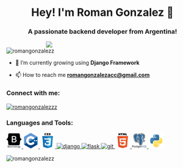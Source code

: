 <h1 align="center">Hey! I'm Roman Gonzalez 🧉</h1>
<h3 align="center">A passionate backend developer from Argentina!</h3>
<img align="right" alt"Coding!!!" width="400" src="https://media3.giphy.com/media/R03zWv5p1oNSQd91EP/giphy.gif?cid=ecf05e47qw9mtmc68fgx0g73gu9xt0vd33mfbxtysq2j9xti&rid=giphy.gif&ct=g">

<p align="left"> <img src="https://komarev.com/ghpvc/?username=romangonzalezz&label=Profile%20views&color=0e75b6&style=plastic" alt="romangonzalezz" /> </p>

- 🌱 I’m currently growing using **Django Framework**

- 📫 How to reach me **romangonzalezacc@gmail.com**

<h3 align="left">Connect with me:</h3>
<p align="left">
<a href="https://linkedin.com/in/romangonzalezzz" target="blank"><img align="center" src="https://raw.githubusercontent.com/rahuldkjain/github-profile-readme-generator/master/src/images/icons/Social/linked-in-alt.svg" alt="romangonzalezzz" height="30" width="40" /></a>
</p>

<h3 align="left">Languages and Tools:</h3>
<p align="left"> <a href="https://getbootstrap.com" target="_blank" rel="noreferrer"> <img src="https://raw.githubusercontent.com/devicons/devicon/master/icons/bootstrap/bootstrap-plain-wordmark.svg" alt="bootstrap" width="40" height="40"/> </a> <a href="https://www.w3schools.com/cpp/" target="_blank" rel="noreferrer"> <img src="https://raw.githubusercontent.com/devicons/devicon/master/icons/cplusplus/cplusplus-original.svg" alt="cplusplus" width="40" height="40"/> </a> <a href="https://www.w3schools.com/css/" target="_blank" rel="noreferrer"> <img src="https://raw.githubusercontent.com/devicons/devicon/master/icons/css3/css3-original-wordmark.svg" alt="css3" width="40" height="40"/> </a> <a href="https://www.djangoproject.com/" target="_blank" rel="noreferrer"> <img src="https://cdn.worldvectorlogo.com/logos/django.svg" alt="django" width="40" height="40"/> </a> <a href="https://flask.palletsprojects.com/" target="_blank" rel="noreferrer"> <img src="https://www.vectorlogo.zone/logos/pocoo_flask/pocoo_flask-icon.svg" alt="flask" width="40" height="40"/> </a> <a href="https://git-scm.com/" target="_blank" rel="noreferrer"> <img src="https://www.vectorlogo.zone/logos/git-scm/git-scm-icon.svg" alt="git" width="40" height="40"/> </a> <a href="https://www.w3.org/html/" target="_blank" rel="noreferrer"> <img src="https://raw.githubusercontent.com/devicons/devicon/master/icons/html5/html5-original-wordmark.svg" alt="html5" width="40" height="40"/> </a> <a href="https://www.postgresql.org" target="_blank" rel="noreferrer"> <img src="https://raw.githubusercontent.com/devicons/devicon/master/icons/postgresql/postgresql-original-wordmark.svg" alt="postgresql" width="40" height="40"/> </a> <a href="https://www.python.org" target="_blank" rel="noreferrer"> <img src="https://raw.githubusercontent.com/devicons/devicon/master/icons/python/python-original.svg" alt="python" width="40" height="40"/> </a> </p>

<p><img align="center" src="https://github-readme-stats.vercel.app/api/top-langs?username=romangonzalezz&show_icons=true&theme=dark&locale=en&layout=compact" alt="romangonzalezz" /></p>
